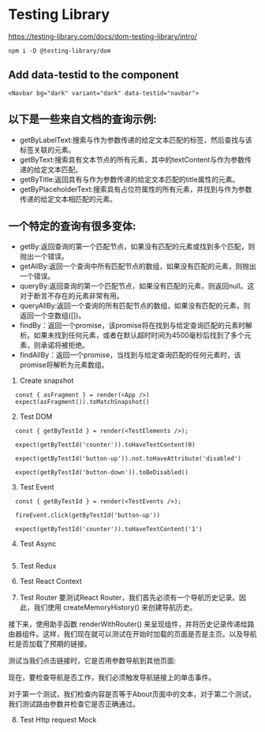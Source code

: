 # Testing Library
https://testing-library.com/docs/dom-testing-library/intro/

```
npm i -D @testing-library/dom
```
## Add data-testid to the component
```
<Navbar bg="dark" variant="dark" data-testid="navbar">
```

## 以下是一些来自文档的查询示例:
- getByLabelText:搜索与作为参数传递的给定文本匹配的标签，然后查找与该标签关联的元素。
- getByText:搜索具有文本节点的所有元素，其中的textContent与作为参数传递的给定文本匹配。
- getByTitle:返回具有与作为参数传递的给定文本匹配的title属性的元素。
- getByPlaceholderText:搜索具有占位符属性的所有元素，并找到与作为参数传递的给定文本相匹配的元素。

## 一个特定的查询有很多变体:
- getBy:返回查询的第一个匹配节点，如果没有匹配的元素或找到多个匹配，则抛出一个错误。
- getAllBy:返回一个查询中所有匹配节点的数组，如果没有匹配的元素，则抛出一个错误。
- queryBy:返回查询的第一个匹配节点，如果没有匹配的元素，则返回null。这对于断言不存在的元素非常有用。
- queryAllBy:返回一个查询的所有匹配节点的数组，如果没有匹配的元素，则返回一个空数组([])。
- findBy：返回一个promise，该promise将在找到与给定查询匹配的元素时解析。如果未找到任何元素，或者在默认超时时间为4500毫秒后找到了多个元素，则承诺将被拒绝。
- findAllBy：返回一个promise，当找到与给定查询匹配的任何元素时，该promise将解析为元素数组。


1. Create snapshot
```
  const { asFragment } = render(<App />)
  expect(asFragment()).toMatchSnapshot()
```

2. Test DOM
```
  const { getByTestId } = render(<TestElements />); 

  expect(getByTestId('counter')).toHaveTextContent(0)
  
  expect(getByTestId('button-up')).not.toHaveAttribute('disabled')
  
  expect(getByTestId('button-down')).toBeDisabled()
```


3. Test Event
```
  const { getByTestId } = render(<TestEvents />); 
    
  fireEvent.click(getByTestId('button-up'))

  expect(getByTestId('counter')).toHaveTextContent('1')
```

4. Test Async
```
```

5. Test Redux


6. Test React Context


7. Test Router
要测试React Router，我们首先必须有一个导航历史记录。因此，我们使用 createMemoryHistory() 来创建导航历史。

接下来，使用助手函数 renderWithRouter() 来呈现组件，并将历史记录传递给路由器组件。这样，我们现在就可以测试在开始时加载的页面是否是主页。以及导航栏是否加载了预期的链接。

测试当我们点击链接时，它是否用参数导航到其他页面:

现在，要检查导航是否工作，我们必须触发导航链接上的单击事件。

对于第一个测试，我们检查内容是否等于About页面中的文本，对于第二个测试，我们测试路由参数并检查它是否正确通过。

8. Test Http request
Mock 
